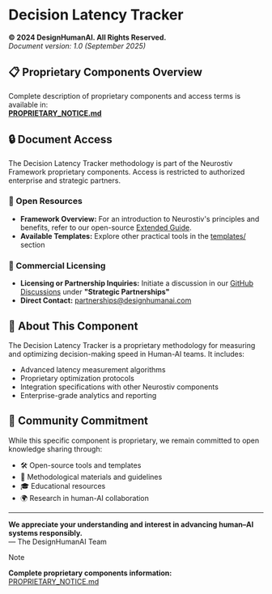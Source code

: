 # Decision Latency Tracker

**© 2024 DesignHumanAI. All Rights Reserved.**  
*Document version: 1.0 (September 2025)*

## 📋 Proprietary Components Overview

Complete description of proprietary components and access terms is available in:  
**[PROPRIETARY_NOTICE.md](../PROPRIETARY_NOTICE.md)**

## 🔒 Document Access

The Decision Latency Tracker methodology is part of the Neurostiv Framework proprietary components. Access is restricted to authorized enterprise and strategic partners.

### 📖 Open Resources
* **Framework Overview:** For an introduction to Neurostiv's principles and benefits, refer to our open-source [Extended Guide](../docs/extended-guide-v1.0.en.md).  
* **Available Templates:** Explore other practical tools in the [templates/](../templates/) section

### 💼 Commercial Licensing
* **Licensing or Partnership Inquiries:** Initiate a discussion in our [GitHub Discussions](https://github.com/designhumanai/neurostiv-framework/discussions) under **"Strategic Partnerships"**
* **Direct Contact:** partnerships@designhumanai.com

## 🌟 About This Component

The Decision Latency Tracker is a proprietary methodology for measuring and optimizing decision-making speed in Human-AI teams. It includes:

- Advanced latency measurement algorithms
- Proprietary optimization protocols  
- Integration specifications with other Neurostiv components
- Enterprise-grade analytics and reporting

## 🌟 Community Commitment

While this specific component is proprietary, we remain committed to open knowledge sharing through:

- 🛠️ Open-source tools and templates
- 📖 Methodological materials and guidelines  
- 🎓 Educational resources
- 🌍 Research in human-AI collaboration

---

**We appreciate your understanding and interest in advancing human–AI systems responsibly.**  
— The DesignHumanAI Team

> [!NOTE]
> **Complete proprietary components information:** [PROPRIETARY_NOTICE.md](../PROPRIETARY_NOTICE.md)
